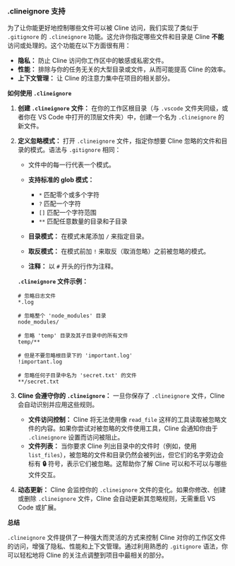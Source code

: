 ### .clineignore 支持

为了让你能更好地控制哪些文件可以被 Cline 访问，我们实现了类似于 `.gitignore` 的 `.clineignore` 功能。这允许你指定哪些文件和目录是 Cline **不能**访问或处理的。这个功能在以下方面很有用：

* **隐私：** 防止 Cline 访问你工作区中的敏感或私密文件。
* **性能：** 排除与你的任务无关的大型目录或文件，从而可能提高 Cline 的效率。
* **上下文管理：** 让 Cline 的注意力集中在项目的相关部分。

**如何使用 `.clineignore`**

1. **创建 `.clineignore` 文件：** 在你的工作区根目录（与 `.vscode` 文件夹同级，或者你在 VS Code 中打开的顶层文件夹）中，创建一个名为 `.clineignore` 的新文件。

2. **定义忽略模式：** 打开 `.clineignore` 文件，指定你想要 Cline 忽略的文件和目录的模式。语法与 `.gitignore` 相同：

    * 文件中的每一行代表一个模式。
    * **支持标准的 glob 模式：**
        * `*` 匹配零个或多个字符
        * `?` 匹配一个字符
        * `[]` 匹配一个字符范围
        * `**` 匹配任意数量的目录和子目录

    * **目录模式：** 在模式末尾添加 `/` 来指定目录。
    * **取反模式：** 在模式前加 `!` 来取反（取消忽略）之前被忽略的模式。
    * **注释：** 以 `#` 开头的行作为注释。

    **`.clineignore` 文件示例：**

    ```
    # 忽略日志文件
    *.log

    # 忽略整个 'node_modules' 目录
    node_modules/

    # 忽略 'temp' 目录及其子目录中的所有文件
    temp/**

    # 但是不要忽略根目录下的 'important.log'
    !important.log

    # 忽略任何子目录中名为 'secret.txt' 的文件
    **/secret.txt
    ```

3. **Cline 会遵守你的 `.clineignore`：** 一旦你保存了 `.clineignore` 文件，Cline 会自动识别并应用这些规则。

    * **文件访问控制：** Cline 将无法使用像 `read_file` 这样的工具读取被忽略文件的内容。如果你尝试对被忽略的文件使用工具，Cline 会通知你由于 `.clineignore` 设置而访问被阻止。
    * **文件列表：** 当你要求 Cline 列出目录中的文件时（例如，使用 `list_files`），被忽略的文件和目录仍然会被列出，但它们的名字旁边会标有 **🔒** 符号，表示它们被忽略。这帮助你了解 Cline 可以和不可以与哪些文件交互。

4. **动态更新：** Cline 会监控你的 `.clineignore` 文件的变化。如果你修改、创建或删除 `.clineignore` 文件，Cline 会自动更新其忽略规则，无需重启 VS Code 或扩展。

**总结**

`.clineignore` 文件提供了一种强大而灵活的方式来控制 Cline 对你的工作区文件的访问，增强了隐私、性能和上下文管理。通过利用熟悉的 `.gitignore` 语法，你可以轻松地将 Cline 的关注点调整到项目中最相关的部分。